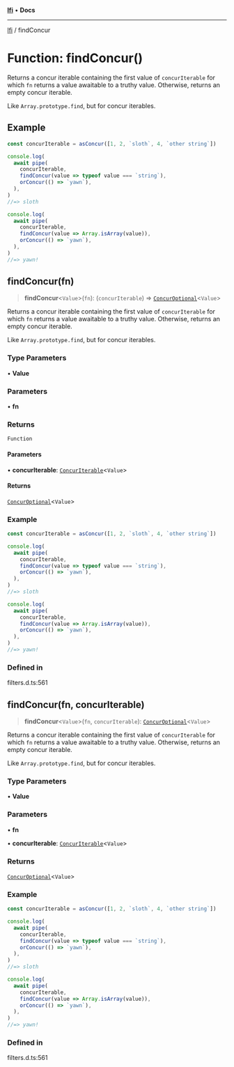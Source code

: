 [**lfi**](../readme.md) • **Docs**

***

[lfi](../globals.md) / findConcur

# Function: findConcur()

Returns a concur iterable containing the first value of `concurIterable` for
which `fn` returns a value awaitable to a truthy value. Otherwise, returns an
empty concur iterable.

Like `Array.prototype.find`, but for concur iterables.

## Example

```js
const concurIterable = asConcur([1, 2, `sloth`, 4, `other string`])

console.log(
  await pipe(
    concurIterable,
    findConcur(value => typeof value === `string`),
    orConcur(() => `yawn`),
  ),
)
//=> sloth

console.log(
  await pipe(
    concurIterable,
    findConcur(value => Array.isArray(value)),
    orConcur(() => `yawn`),
  ),
)
//=> yawn!
```

## findConcur(fn)

> **findConcur**\<`Value`\>(`fn`): (`concurIterable`) => [`ConcurOptional`](../type-aliases/ConcurOptional.md)\<`Value`\>

Returns a concur iterable containing the first value of `concurIterable` for
which `fn` returns a value awaitable to a truthy value. Otherwise, returns an
empty concur iterable.

Like `Array.prototype.find`, but for concur iterables.

### Type Parameters

• **Value**

### Parameters

• **fn**

### Returns

`Function`

#### Parameters

• **concurIterable**: [`ConcurIterable`](../type-aliases/ConcurIterable.md)\<`Value`\>

#### Returns

[`ConcurOptional`](../type-aliases/ConcurOptional.md)\<`Value`\>

### Example

```js
const concurIterable = asConcur([1, 2, `sloth`, 4, `other string`])

console.log(
  await pipe(
    concurIterable,
    findConcur(value => typeof value === `string`),
    orConcur(() => `yawn`),
  ),
)
//=> sloth

console.log(
  await pipe(
    concurIterable,
    findConcur(value => Array.isArray(value)),
    orConcur(() => `yawn`),
  ),
)
//=> yawn!
```

### Defined in

filters.d.ts:561

## findConcur(fn, concurIterable)

> **findConcur**\<`Value`\>(`fn`, `concurIterable`): [`ConcurOptional`](../type-aliases/ConcurOptional.md)\<`Value`\>

Returns a concur iterable containing the first value of `concurIterable` for
which `fn` returns a value awaitable to a truthy value. Otherwise, returns an
empty concur iterable.

Like `Array.prototype.find`, but for concur iterables.

### Type Parameters

• **Value**

### Parameters

• **fn**

• **concurIterable**: [`ConcurIterable`](../type-aliases/ConcurIterable.md)\<`Value`\>

### Returns

[`ConcurOptional`](../type-aliases/ConcurOptional.md)\<`Value`\>

### Example

```js
const concurIterable = asConcur([1, 2, `sloth`, 4, `other string`])

console.log(
  await pipe(
    concurIterable,
    findConcur(value => typeof value === `string`),
    orConcur(() => `yawn`),
  ),
)
//=> sloth

console.log(
  await pipe(
    concurIterable,
    findConcur(value => Array.isArray(value)),
    orConcur(() => `yawn`),
  ),
)
//=> yawn!
```

### Defined in

filters.d.ts:561
